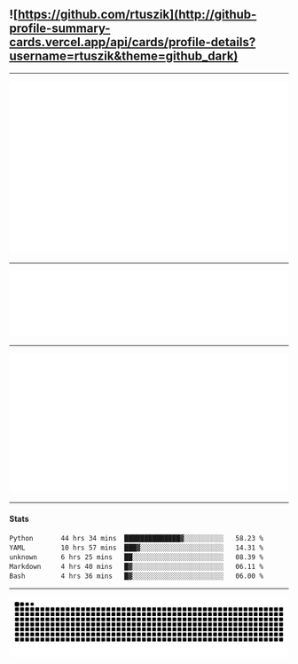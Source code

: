 ## ![https://github.com/rtuszik](http://github-profile-summary-cards.vercel.app/api/cards/profile-details?username=rtuszik&theme=github_dark)

---

![](https://raw.githubusercontent.com/rtuszik/rtuszik/main/metrics.plugin.activity.svg)

---

![](https://raw.githubusercontent.com/rtuszik/rtuszik/main/metrics.plugin.habits.facts.svg)

---

![](https://raw.githubusercontent.com/rtuszik/rtuszik/main/metrics.plugin.stars.svg)

---

#### Stats

<!--START_SECTION:waka-->

```txt
Python       44 hrs 34 mins  ██████████████▓░░░░░░░░░░   58.23 %
YAML         10 hrs 57 mins  ███▓░░░░░░░░░░░░░░░░░░░░░   14.31 %
unknown      6 hrs 25 mins   ██░░░░░░░░░░░░░░░░░░░░░░░   08.39 %
Markdown     4 hrs 40 mins   █▓░░░░░░░░░░░░░░░░░░░░░░░   06.11 %
Bash         4 hrs 36 mins   █▓░░░░░░░░░░░░░░░░░░░░░░░   06.00 %
```

<!--END_SECTION:waka-->

---

![](https://raw.githubusercontent.com/rtuszik/rtuszik/output/github-contribution-grid-snake-dark.svg)
